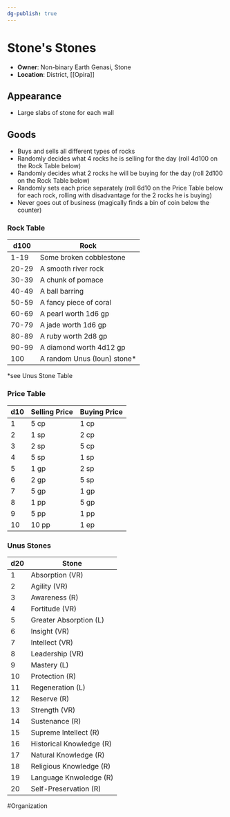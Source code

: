 ```yaml
---
dg-publish: true
---
```


# Stone's Stones
- **Owner**: Non-binary Earth Genasi, Stone
- **Location**: District, [[Opira]]

## Appearance
- Large slabs of stone for each wall

## Goods
- Buys and sells all different types of rocks
- Randomly decides what 4 rocks he is selling for the day (roll 4d100 on the Rock Table below)
- Randomly decides what 2 rocks he will be buying for the day (roll 2d100 on the Rock Table below)
- Randomly sets each price separately (roll 6d10 on the Price Table below for each rock, rolling with disadvantage for the 2 rocks he is buying)
- Never goes out of business (magically finds a bin of coin below the counter)

### Rock Table
| d100  | Rock                        |
| ----- | --------------------------- |
| 1-19  | Some broken cobblestone     |
| 20-29 | A smooth river rock         |
| 30-39 | A chunk of pomace           |
| 40-49 | A ball barring              |
| 50-59 | A fancy piece of coral      |
| 60-69 | A pearl worth 1d6 gp        |
| 70-79 | A jade worth 1d6 gp         |
| 80-89 | A ruby worth 2d8 gp         |
| 90-99 | A diamond worth 4d12 gp     |
| 100   | A random Unus (Ioun) stone* | 

*see Unus Stone Table

### Price Table
| d10 | Selling Price | Buying Price |
| --- | ------------- | ------------ |
| 1   | 5 cp          | 1 cp         |
| 2   | 1 sp          | 2 cp         |
| 3   | 2 sp          | 5 cp         |
| 4   | 5 sp          | 1 sp         |
| 5   | 1 gp          | 2 sp         |
| 6   | 2 gp          | 5 sp         |
| 7   | 5 gp          | 1 gp         |
| 8   | 1 pp          | 5 gp         |
| 9   | 5 pp          | 1 pp         |
| 10  | 10 pp         | 1 ep         | 

### Unus Stones
| d20 | Stone                    |
| --- | ------------------------ |
| 1   | Absorption (VR)          |
| 2   | Agility (VR)             |
| 3   | Awareness (R)            |
| 4   | Fortitude (VR)           |
| 5   | Greater Absorption (L)   |
| 6   | Insight (VR)             |
| 7   | Intellect (VR)           |
| 8   | Leadership (VR)          |
| 9   | Mastery (L)              |
| 10  | Protection (R)           |
| 11  | Regeneration (L)         |
| 12  | Reserve (R)              |
| 13  | Strength (VR)            |
| 14  | Sustenance (R)           |
| 15  | Supreme Intellect (R)    |
| 16  | Historical Knowledge (R) |
| 17  | Natural Knowledge (R)    |
| 18  | Religious Knowledge (R)  |
| 19  | Language Knwoledge (R)   |
| 20  | Self-Preservation (R)    |

#Organization 